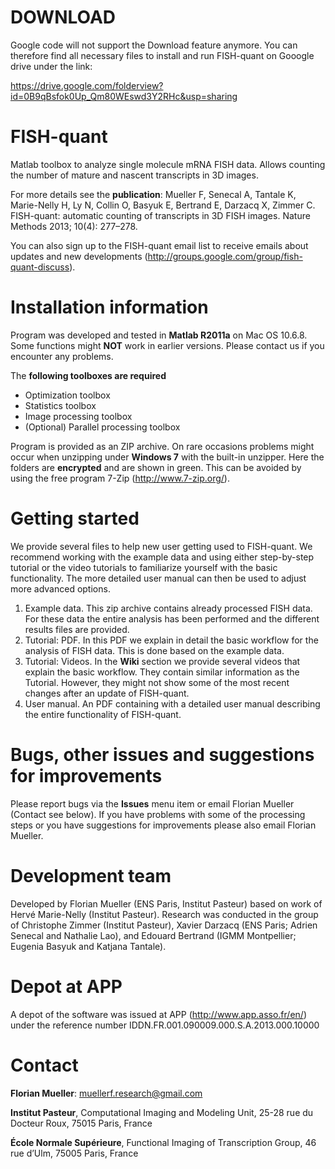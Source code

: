 # DOWNLOAD #
Google code will not support the Download feature anymore. You can therefore find all necessary files to install and run FISH-quant on Gooogle drive under the link:

https://drive.google.com/folderview?id=0B9qBsfok0Up_Qm80WEswd3Y2RHc&usp=sharing



# FISH-quant #

Matlab toolbox to analyze single molecule mRNA FISH data. Allows counting the number of mature and nascent transcripts in 3D images.

For more details see the **publication**: Mueller F, Senecal A, Tantale K, Marie-Nelly H, Ly N, Collin O, Basyuk E, Bertrand E, Darzacq X, Zimmer C. FISH-quant: automatic counting of transcripts in 3D FISH images. Nature Methods 2013; 10(4): 277–278.

You can also sign up to the FISH-quant email list to receive emails about updates and  new developments (http://groups.google.com/group/fish-quant-discuss).

# Installation information #
Program was developed and tested in **Matlab R2011a** on Mac OS 10.6.8. Some functions might **NOT** work in earlier versions. Please contact us if you encounter any problems.

The **following toolboxes are required**
  * Optimization toolbox
  * Statistics toolbox
  * Image processing toolbox
  * (Optional) Parallel processing toolbox

Program is provided as an ZIP archive. On rare occasions problems might occur when unzipping under **Windows 7** with the built-in unzipper. Here the folders are **encrypted** and are shown in green. This can be avoided by using the free program 7-Zip (http://www.7-zip.org/).


# Getting started #
We provide several files to help new user getting used to FISH-quant. We recommend working with the example data and using either step-by-step tutorial or the video tutorials to familiarize yourself with the basic functionality. The more detailed user manual can then be used to adjust more advanced options.

  1. Example data. This zip archive contains already processed FISH data. For these data the entire analysis has been performed and the different results files are provided.
  1. Tutorial: PDF. In this PDF we explain in detail the basic workflow for the analysis of FISH data. This is done based on the example data.
  1. Tutorial: Videos. In the **Wiki** section we provide several videos that explain the basic workflow. They contain similar information as the Tutorial. However, they might not show some of the most recent changes after an update of FISH-quant.
  1. User manual. An PDF containing with a detailed user manual describing the entire functionality of FISH-quant.


# Bugs, other issues and suggestions for improvements #
Please report bugs via the **Issues** menu item or email Florian Mueller (Contact see below). If you have problems with some of the processing steps or you have suggestions for improvements please also email Florian Mueller.

# Development team #
Developed by Florian Mueller (ENS Paris, Institut Pasteur) based on work of Hervé Marie-Nelly (Institut Pasteur). Research was conducted in the group of Christophe Zimmer (Institut Pasteur), Xavier Darzacq (ENS Paris; Adrien Senecal and Nathalie Lao), and Edouard Bertrand (IGMM Montpellier; Eugenia Basyuk and Katjana Tantale).

# Depot at APP #
A depot of the software was issued at APP (http://www.app.asso.fr/en/) under the reference number IDDN.FR.001.090009.000.S.A.2013.000.10000


# Contact #
**Florian Mueller**: muellerf.research@gmail.com

**Institut Pasteur**,
Computational Imaging and Modeling Unit,
25-28 rue du Docteur Roux, 75015 Paris, France

**École Normale Supérieure**,
Functional Imaging of Transcription Group,
46 rue d’Ulm, 75005 Paris, France




